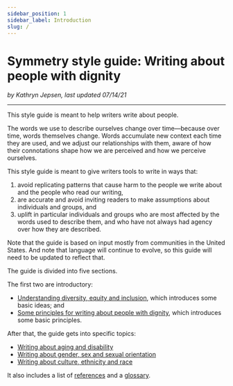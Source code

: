 ```yaml
---
sidebar_position: 1
sidebar_label: Introduction
slug: /
---
```


# Symmetry style guide: Writing about people with dignity

*by Kathryn Jepsen, last updated 07/14/21*

---

This style guide is meant to help writers write about people.
 
The words we use to describe ourselves change over time&mdash;because over time, words themselves change. Words accumulate new context each time they are used, and we adjust our relationships with them, aware of how their connotations shape how we are perceived and how we perceive ourselves.

This style guide is meant to give writers tools to write in ways that:  
1. avoid replicating patterns that cause harm to the people we write about and the people who read our writing,  
2. are accurate and avoid inviting readers to make assumptions about individuals and groups, and  
3. uplift in particular individuals and groups who are most affected by the words used to describe them, and who have not always had agency over how they are described. 
 
Note that the guide is based on input mostly from communities in the United States. And note that language will continue to evolve, so this guide will need to be updated to reflect that. 
 
The guide is divided into five sections.  

The first two are introductory:  

- [Understanding diversity, equity and inclusion](https://symmetry-mag.github.io/style-guide/understanding-diversity-equity-and-inclusion), which introduces some basic ideas; and
- [Some principles for writing about people with dignity](https://symmetry-mag.github.io/style-guide/writing-about-people-with-dignity), which introduces some basic principles.

After that, the guide gets into specific topics:

- [Writing about aging and disability](https://symmetry-mag.github.io/style-guide/writing-about-aging-and-disability)
- [Writing about gender, sex and sexual orientation](https://symmetry-mag.github.io/style-guide/writing-about-gender-sex-and-sexual-orientation)
- [Writing about culture, ethnicity and race](https://symmetry-mag.github.io/style-guide/writing-about-culture-ethnicity-and-race)

It also includes a list of [references](https://symmetry-mag.github.io/style-guide/references) and a [glossary](https://symmetry-mag.github.io/style-guide/glossary).



